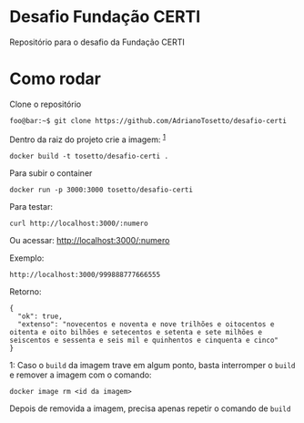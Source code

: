 # Desafio Fundação CERTI

Repositório para o desafio da Fundação CERTI

# Como rodar

Clone o repositório
```
foo@bar:~$ git clone https://github.com/AdrianoTosetto/desafio-certi
```
Dentro da raiz do projeto crie a imagem: <sup>[1](#myfootnote1)</sup>

```
docker build -t tosetto/desafio-certi .
```
Para subir o container

```
docker run -p 3000:3000 tosetto/desafio-certi
```

Para testar:

```
curl http://localhost:3000/:numero
```

Ou acessar:
[http://localhost:3000/:numero](http://localhost:3000/:numero)

Exemplo:
```
http://localhost:3000/999888777666555
```

Retorno:
```
{
  "ok": true,
  "extenso": "novecentos e noventa e nove trilhões e oitocentos e oitenta e oito bilhões e setecentos e setenta e sete milhões e seiscentos e sessenta e seis mil e quinhentos e cinquenta e cinco"
}
```

<a name="myfootnote1">1</a>: Caso o `build` da imagem trave em algum ponto, basta interromper o `build` e remover a imagem com o comando:
```
docker image rm <id da imagem>
```
Depois de removida a imagem, precisa apenas repetir o comando de `build`
